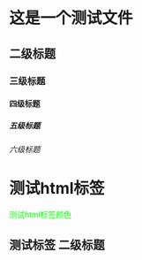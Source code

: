 # 这是一个测试文件

## 二级标题

### 三级标题

#### 四级标题

##### 五级标题

###### 六级标题

<h1>测试html标签</h1>

<p style="color: lime;">测试html标签颜色</p>

## 测试标签 二级标题

